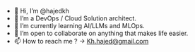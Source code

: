 - 👋 Hi, I’m @hajedkh
- 👀 I’m a DevOps / Cloud Solution architect.
- 🌱 I’m currently learning AI/LLMs and MLOps.
- 💞️ I’m open to collaborate on anything that makes life easier.
- 📫 How to reach me ? -> Kh.hajed@gmail.com

<!---
hajedkh/hajedkh is a ✨ special ✨ repository because its `README.md` (this file) appears on your GitHub profile.
You can click the Preview link to take a look at your changes.
--->
